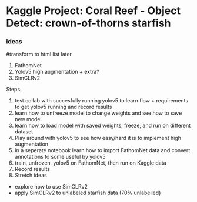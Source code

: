 <h1> Kaggle Project: Coral Reef - Object Detect: crown-of-thorns starfish </h1>

<h3>Ideas</h3>

#transform to html list later

1. FathomNet
2. Yolov5 high augmentation + extra?
3. SimCLRv2

Steps

1. test collab with succesfully running yolov5 to learn flow + requirements to get yolov5 running and record results
2. learn how to unfreeze model to change weights and see how to save new model
3. learn how to load model with saved weights, freeze, and run on different dataset
4. Play around with yolov5 to see how easy/hard it is to implement high augmentation
5. in a seperate notebook learn how to import FathomNet data and convert annotations to some useful by yolov5
6. train, unfrozen, yolov5 on FathomNet, then run on Kaggle data
7. Record results
8. Stretch ideas
- explore how to use SimCLRv2
- apply SimCLRv2 to unlabeled starfish data (70% unlabelled)
